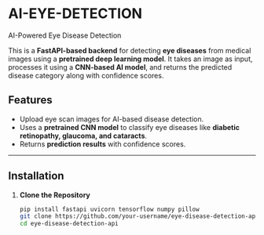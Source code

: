 # AI-EYE-DETECTION
AI-Powered Eye Disease Detection

This is a **FastAPI-based backend** for detecting **eye diseases** from medical images using a **pretrained deep learning model**. It takes an image as input, processes it using a **CNN-based AI model**, and returns the predicted disease category along with confidence scores.  

## **Features**  
- Upload eye scan images for AI-based disease detection.  
- Uses a **pretrained CNN model** to classify eye diseases like **diabetic retinopathy, glaucoma, and cataracts**.  
- Returns **prediction results** with confidence scores.  

---

## **Installation**  

1. **Clone the Repository**  
   ```bash
   pip install fastapi uvicorn tensorflow numpy pillow
   git clone https://github.com/your-username/eye-disease-detection-api.git
   cd eye-disease-detection-api

  

